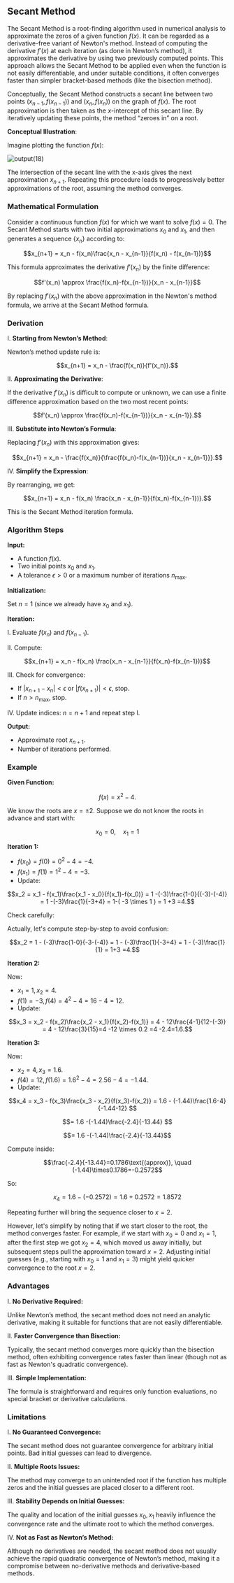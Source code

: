 ## Secant Method

The Secant Method is a root-finding algorithm used in numerical analysis to approximate the zeros of a given function $f(x)$. It can be regarded as a derivative-free variant of Newton's method. Instead of computing the derivative $f'(x)$ at each iteration (as done in Newton’s method), it approximates the derivative by using two previously computed points. This approach allows the Secant Method to be applied even when the function is not easily differentiable, and under suitable conditions, it often converges faster than simpler bracket-based methods (like the bisection method).

Conceptually, the Secant Method constructs a secant line between two points $(x_{n-1}, f(x_{n-1}))$ and $(x_n, f(x_n))$ on the graph of $f(x)$. The root approximation is then taken as the $x$-intercept of this secant line. By iteratively updating these points, the method “zeroes in” on a root.

**Conceptual Illustration**:

Imagine plotting the function $f(x)$:

![output(18)](https://github.com/user-attachments/assets/5e904eb0-1c4f-499a-9937-39fcdb210fde)

The intersection of the secant line with the x-axis gives the next approximation $x_{n+1}$. Repeating this procedure leads to progressively better approximations of the root, assuming the method converges.

### Mathematical Formulation

Consider a continuous function $f(x)$ for which we want to solve $f(x)=0$. The Secant Method starts with two initial approximations $x_0$ and $x_1$, and then generates a sequence $\{x_n\}$ according to:

$$x_{n+1} = x_n - f(x_n)\frac{x_n - x_{n-1}}{f(x_n) - f(x_{n-1})}$$

This formula approximates the derivative $f'(x_n)$ by the finite difference:

$$f'(x_n) \approx \frac{f(x_n)-f(x_{n-1})}{x_n - x_{n-1}}$$

By replacing $f'(x_n)$ with the above approximation in the Newton's method formula, we arrive at the Secant Method formula.

### Derivation

I. **Starting from Newton’s Method**:  

Newton’s method update rule is:

$$x_{n+1} = x_n - \frac{f(x_n)}{f'(x_n)}.$$

II. **Approximating the Derivative**:  

If the derivative $f'(x_n)$ is difficult to compute or unknown, we can use a finite difference approximation based on the two most recent points:

$$f'(x_n) \approx \frac{f(x_n)-f(x_{n-1})}{x_n - x_{n-1}}.$$

III. **Substitute into Newton’s Formula**:

Replacing $f'(x_n)$ with this approximation gives:

$$x_{n+1} = x_n - \frac{f(x_n)}{\frac{f(x_n)-f(x_{n-1})}{x_n - x_{n-1}}}.$$

IV. **Simplify the Expression**:

By rearranging, we get:

$$x_{n+1} = x_n - f(x_n) \frac{x_n - x_{n-1}}{f(x_n)-f(x_{n-1})}.$$

This is the Secant Method iteration formula.

### Algorithm Steps

**Input:**

- A function $f(x)$.
- Two initial points $x_0$ and $x_1$.
- A tolerance $\epsilon > 0$ or a maximum number of iterations $n_{\max}$.

**Initialization:**

Set $n=1$ (since we already have $x_0$ and $x_1$).

**Iteration:**

I. Evaluate $f(x_{n})$ and $f(x_{n-1})$.

II. Compute:

$$x_{n+1} = x_n - f(x_n) \frac{x_n - x_{n-1}}{f(x_n)-f(x_{n-1})}$$

III. Check for convergence:

- If $|x_{n+1}-x_n|< \epsilon$ or $|f(x_{n+1})|< \epsilon$, stop.
- If $n > n_{\max}$, stop.

IV. Update indices: $n = n+1$ and repeat step I.

**Output:**

- Approximate root $x_{n+1}$.
- Number of iterations performed.

### Example

**Given Function:**

$$f(x)=x^2 -4.$$

We know the roots are $x=\pm 2$. Suppose we do not know the roots in advance and start with:

$$x_0=0, \quad x_1=1$$

**Iteration 1:**

- $f(x_0)=f(0)=0^2-4=-4$.
- $f(x_1)=f(1)=1^2-4=-3$.
- Update:

$$x_2 = x_1 - f(x_1)\frac{x_1 - x_0}{f(x_1)-f(x_0)} = 1 -(-3)\frac{1-0}{(-3)-(-4)} = 1 -(-3)\frac{1}{-3+4} = 1-( -3 \times 1 ) = 1 +3 =4.$$

Check carefully:  

Actually, let's compute step-by-step to avoid confusion:

$$x_2 = 1 - (-3)\frac{1-0}{-3-(-4)} = 1 - (-3)\frac{1}{-3+4} = 1 - (-3)\frac{1}{1} = 1+3 =4.$$

**Iteration 2:**

Now:

- $x_1=1, x_2=4$.
- $f(1)=-3, f(4)=4^2-4=16-4=12.$
- Update:

$$x_3 = x_2 - f(x_2)\frac{x_2 - x_1}{f(x_2)-f(x_1)} = 4 - 12\frac{4-1}{12-(-3)} = 4 - 12\frac{3}{15}=4 -12 \times 0.2 =4 -2.4=1.6.$$

**Iteration 3:**

Now:

- $x_2=4, x_3=1.6$.
- $f(4)=12, f(1.6)=1.6^2-4=2.56-4=-1.44.$
- Update:

$$x_4 = x_3 - f(x_3)\frac{x_3 - x_2}{f(x_3)-f(x_2)} = 1.6 - (-1.44)\frac{1.6-4}{-1.44-12} $$

$$= 1.6 -(-1.44)\frac{-2.4}{-13.44} $$

$$= 1.6 -(-1.44)\frac{-2.4}{-13.44}$$

Compute inside:

$$\frac{-2.4}{-13.44}=0.1786\text{(approx)}, \quad (-1.44)\times0.1786=-0.2572$$

So:

$$x_4 = 1.6 - (-0.2572)=1.6+0.2572=1.8572$$

Repeating further will bring the sequence closer to $x=2$.

However, let's simplify by noting that if we start closer to the root, the method converges faster. For example, if we start with $x_0=0$ and $x_1=1$, after the first step we got $x_2=4$, which moved us away initially, but subsequent steps pull the approximation toward $x=2$. Adjusting initial guesses (e.g., starting with $x_0=1$ and $x_1=3$) might yield quicker convergence to the root $x=2$.

### Advantages

I. **No Derivative Required:**

Unlike Newton’s method, the secant method does not need an analytic derivative, making it suitable for functions that are not easily differentiable.

II. **Faster Convergence than Bisection:**

Typically, the secant method converges more quickly than the bisection method, often exhibiting convergence rates faster than linear (though not as fast as Newton's quadratic convergence).

III. **Simple Implementation:**

The formula is straightforward and requires only function evaluations, no special bracket or derivative calculations.

### Limitations

I. **No Guaranteed Convergence:**

The secant method does not guarantee convergence for arbitrary initial points. Bad initial guesses can lead to divergence.

II. **Multiple Roots Issues:**

The method may converge to an unintended root if the function has multiple zeros and the initial guesses are placed closer to a different root.

III. **Stability Depends on Initial Guesses:**

The quality and location of the initial guesses $x_0, x_1$ heavily influence the convergence rate and the ultimate root to which the method converges.

IV. **Not as Fast as Newton’s Method:**

Although no derivatives are needed, the secant method does not usually achieve the rapid quadratic convergence of Newton’s method, making it a compromise between no-derivative methods and derivative-based methods.

